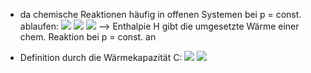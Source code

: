 - da chemische Reaktionen häufig in offenen Systemen bei p = const. ablaufen:
![](Pasted%20image%2020240503165153.png)
![](Pasted%20image%2020240503165310.png)
![](Pasted%20image%2020240503165440.png)
--> Enthalpie H gibt die umgesetzte Wärme einer chem. Reaktion bei p = const. an 


- Definition durch die Wärmekapazität C:
![](Pasted%20image%2020240503165552.png)
![](Pasted%20image%2020240503165600.png)
